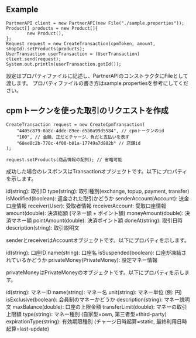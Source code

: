 ## Example

```
PartnerAPI client = new PartnerAPI(new File("./sample.properties"));
Product[] products = new Product[]{
        new Product(),
};
Request request = new CreateTransaction(cpmToken, amount, shopId).setProducts(products);
UserTransaction userTransaction = (UserTransaction) client.send(request);
System.out.println(userTransaction.getId());
```

設定はプロパティファイルに記述し、PartnerAPIのコンストラクタにFileとして渡します。
プロパティファイルの書き方はsample.propertiesを参考にしてください。

## cpmトークンを使った取引のリクエストを作成

```
CreateTransaction request = new CreateCpmTransaction(
    "4405c879-0a8c-4dde-89ee-d5b0a99d5584", // cpmトークンのid
    "100", // 金額、正だとチャージ、負だと支払いを表す
    "68ee8c2b-770c-4f00-b01a-17749a7d882b" // 店舗id
);

request.setProducts(商品情報の配列); // 省略可能
```

成功した場合のレスポンスはTransactionオブジェクトです。以下にプロパティを示します。

id(string): 取引ID
type(string): 取引種別(exchange, topup, payment, transfer)
isModified(boolean): 返金された取引かどうか
senderAccount(Account): 送金口座情報
receiver(User): 受取者情報
receiverAccount: 受取口座情報
amount(double): 決済総額 (マネー額 + ポイント額)
moneyAmount(double): 決済マネー額
pointAmount(double): 決済ポイント額
doneAt(string): 取引日時
description(string): 取引説明文


senderとreceiverはAccountオブジェクトです。以下にプロパティを示します。

id(string): 口座ID
name(string): 口座名
isSuspended(boolean): 口座が凍結されているかどうか
privateMoney(PrivateMoney): 設定マネー情報


privateMoneyはPrivateMoneyのオブジェクトです。以下にプロパティを示します。

id(string): マネーID
name(string): マネー名
unit(string): マネー単位 (例: 円)
isExclusive(boolean): 会員制のマネーかどうか
description(string): マネー説明文
maxBalance(double): 口座の上限金額
transferLimit(double): マネーの取引上限額
type(string): マネー種別 (自家型=own, 第三者型=third-party)
expirationType(string): 有効期限種別 (チャージ日時起算=static, 最終利用日時起算=last-update)
